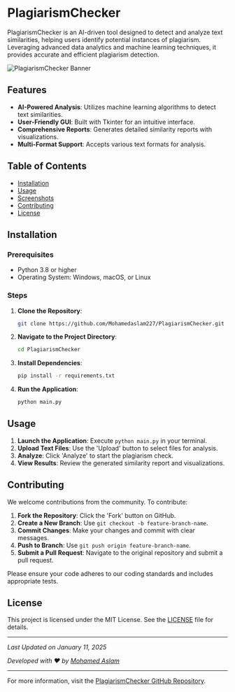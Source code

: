 # PlagiarismChecker

PlagiarismChecker is an AI-driven tool designed to detect and analyze text similarities, helping users identify potential instances of plagiarism. Leveraging advanced data analytics and machine learning techniques, it provides accurate and efficient plagiarism detection.

![PlagiarismChecker Banner]([https://via.placeholder.com/800x200.png?text=PlagiarismChecker](https://plagiarismcheckerx.com/assets/images/press/logo-blue-black-500x180.jpg))

## Features

- **AI-Powered Analysis**: Utilizes machine learning algorithms to detect text similarities.
- **User-Friendly GUI**: Built with Tkinter for an intuitive interface.
- **Comprehensive Reports**: Generates detailed similarity reports with visualizations.
- **Multi-Format Support**: Accepts various text formats for analysis.

## Table of Contents

- [Installation](#installation)
- [Usage](#usage)
- [Screenshots](#screenshots)
- [Contributing](#contributing)
- [License](#license)

## Installation

### Prerequisites

- Python 3.8 or higher
- Operating System: Windows, macOS, or Linux

### Steps

1. **Clone the Repository**:

   ```bash
   git clone https://github.com/Mohamedaslam227/PlagiarismChecker.git
   ```

2. **Navigate to the Project Directory**:

   ```bash
   cd PlagiarismChecker
   ```

3. **Install Dependencies**:

   ```bash
   pip install -r requirements.txt
   ```

4. **Run the Application**:

   ```bash
   python main.py
   ```

## Usage

1. **Launch the Application**: Execute `python main.py` in your terminal.
2. **Upload Text Files**: Use the 'Upload' button to select files for analysis.
3. **Analyze**: Click 'Analyze' to start the plagiarism check.
4. **View Results**: Review the generated similarity report and visualizations.



## Contributing

We welcome contributions from the community. To contribute:

1. **Fork the Repository**: Click the 'Fork' button on GitHub.
2. **Create a New Branch**: Use `git checkout -b feature-branch-name`.
3. **Commit Changes**: Make your changes and commit with clear messages.
4. **Push to Branch**: Use `git push origin feature-branch-name`.
5. **Submit a Pull Request**: Navigate to the original repository and submit a pull request.

Please ensure your code adheres to our coding standards and includes appropriate tests.

## License

This project is licensed under the MIT License. See the [LICENSE](https://github.com/Mohamedaslam227/PlagiarismChecker/blob/main/LICENSE) file for details.

---

*Last Updated on January 11, 2025*

*Developed with ❤️ by [Mohamed Aslam](https://github.com/Mohamedaslam227/)*

---

For more information, visit the [PlagiarismChecker GitHub Repository](https://github.com/Mohamedaslam227/PlagiarismChecker). 
